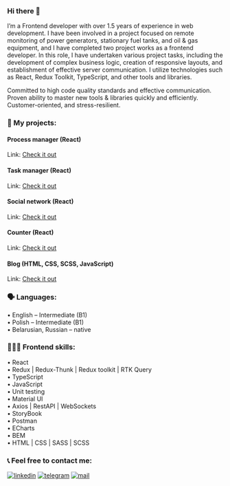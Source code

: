 ### Hi there 👋

I’m a Frontend developer with over 1.5 years of experience in web development. I have been involved in a project focused on remote monitoring of power generators, stationary fuel tanks, and oil & gas equipment, and I have completed two project works as a frontend developer. In this role, I have undertaken various project tasks, including the development of complex business logic, creation of responsive layouts, and establishment of effective server communication. I utilize technologies such as React, Redux Toolkit, TypeScript, and other tools and libraries.

Committed to high code quality standards and effective communication. Proven ability to master new tools & libraries quickly and efficiently. Customer-oriented, and stress-resilient.

### 💼 My projects:

#### Process manager (React)
Link: <a href="https://github.com/MaksLeseu/todolist-toolkit">Check it out</a>

#### Task manager (React)
Link: <a href="https://github.com/MaksLeseu/Todolist">Check it out</a>

#### Social network (React)
Link: <a href="https://github.com/MaksLeseu/social-network">Check it out</a>

#### Counter (React)
Link: <a href="https://github.com/MaksLeseu/counter">Check it out</a>

#### Blog (HTML, CSS, SCSS, JavaScript)
Link: <a href="https://github.com/MaksLeseu/blog">Check it out</a>


### 🗣️ Languages:
 • English – Intermediate (B1) <br>
 • Polish – Intermediate (B1) <br>
 • Belarusian, Russian – native <br>

### 🧑🏻‍💻 Frontend skills:
• React <br>
• Redux | Redux-Thunk | Redux toolkit | RTK Query <br>
• TypeScript <br>
• JavaScript <br>
• Unit testing <br>
• Material UI <br>
• Axios | RestAPI | WebSockets <br>
• StoryBook <br>
• Postman <br>
• ECharts <br>
• BEM <br>
• HTML | CSS | SASS | SCSS <br>

### 📞 Feel free to contact me: 
[<img alt="linkedin" src="https://img.shields.io/badge/LinkedIn-1572B6?style=for-the-badge&logo=linkedin&logoColor=white" />](https://www.linkedin.com/in/maxim-lesev-frontend/)
[<img src="https://img.shields.io/badge/Telegram-1572B6?style=for-the-badge&logo=telegram&logoColor=white" alt='telegram'/>](https://t.me/MaximFrontend)
[<img src='https://img.shields.io/badge/Gmail-1572B6?style=for-the-badge&logo=gmail&logoColor=white' alt='mail'/>](maximlesev@gmail.com)
